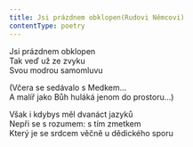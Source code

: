 ```yaml
---
title: Jsi prázdnem obklopen(Rudovi Němcovi)
contentType: poetry
---
```


<section>

Jsi prázdnem obklopen  
Tak veď už ze zvyku  
Svou modrou samomluvu

</section>

<section>

(Včera se sedávalo s Medkem…  
A malíř jako Bůh huláká jenom do prostoru…)

</section>

<section>

Však i kdybys měl dvanáct jazyků  
Nepři se s rozumem: s tím zmetkem  
Který je se srdcem věčně u dědického sporu

</section>

